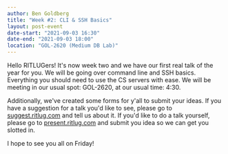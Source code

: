 ```yaml
---
author: Ben Goldberg
title: "Week #2: CLI & SSH Basics"
layout: post-event
date-start: "2021-09-03 16:30"
date-end: "2021-09-03 18:00"
location: "GOL-2620 (Medium DB Lab)"
---
```


Hello RITLUGers! It's now week two and we have our first real talk of the year for you.
We will be going over command line and SSH basics. Everything you should need to use the CS servers with ease.
We will be meeting in our usual spot: GOL-2620, at our usual time: 4:30.

Additionally, we've created some forms for y'all to submit your ideas. If you have a suggestion for a talk you'd like to see,
please go to [suggest.ritlug.com](http://suggest.ritlug.com) and tell us about it. If you'd like to
do a talk yourself, please go to [present.ritlug.com](http://present.ritlug.com) and submit you idea so we can
get you slotted in.

I hope to see you all on Friday!
